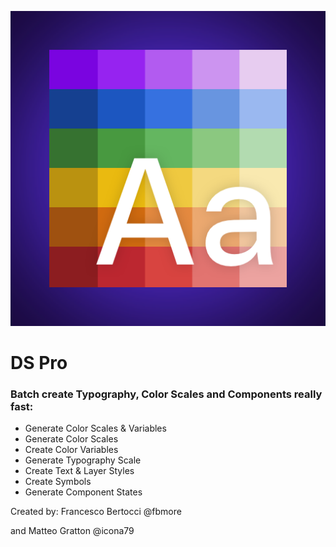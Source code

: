 ![](/Images/DS-Pro-Sketch-Plugin.png)
# DS Pro
### Batch create Typography, Color Scales and Components really fast:
- Generate Color Scales & Variables
- Generate Color Scales
- Create Color Variables
- Generate Typography Scale
- Create Text & Layer Styles
- Create Symbols
- Generate Component States

Created by: 
Francesco Bertocci 
@fbmore

and Matteo Gratton 
@icona79

